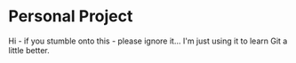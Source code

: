 <h1>Personal Project</h1>

<p>Hi - if you stumble onto this - please ignore it... I'm just using it to learn Git a little better.</p>
